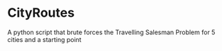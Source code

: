 ﻿# CityRoutes

A python script that brute forces the Travelling Salesman Problem for 5 cities and a starting point
